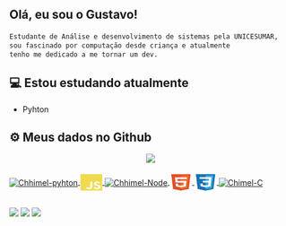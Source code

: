 ## Olá, eu sou o Gustavo!
 
```
Estudante de Análise e desenvolvimento de sistemas pela UNICESUMAR, sou fascinado por computação desde criança e atualmente 
tenho me dedicado a me tornar um dev.
```

## 💻 Estou estudando atualmente 
 - Pyhton

## ⚙️ Meus dados no Github 
  
<div align="center">
  <a href="https://github.com/GChimel">

   <img height="300em" src="https://github-readme-stats.vercel.app/api/top-langs/?username=Gchimel&layout=compact&langs_count=8&theme=react">
  
  
</div>
  
 <div style="display: inline_block"><br>
  <img align="center" alt="Chhimel-pyhton" height="30" width="40" src="https://img.icons8.com/color/512/python.png">
    <img align="center" alt="Chhimel-Js" height="30" width="40" src="https://raw.githubusercontent.com/devicons/devicon/master/icons/javascript/javascript-plain.svg">
    <img align="center" alt="Chhimel-Node" height="30" width="40" src="https://cdn.jsdelivr.net/gh/devicons/devicon/icons/nodejs/nodejs-original.svg">
    <img align="center" alt="Chimel-HTML" height="30" width="40" src="https://raw.githubusercontent.com/devicons/devicon/master/icons/html5/html5-original.svg">
    <img align="center" alt="Chimel-CSS" height="30" width="40" src="https://raw.githubusercontent.com/devicons/devicon/master/icons/css3/css3-original.svg">
    <img align="center" alt="Chimel-C" height="30" width="40" src="https://cdn.jsdelivr.net/gh/devicons/devicon/icons/c/c-original.svg">

  </div>
  
  ##
  
  <div> 

  <a href="https://instagram.com/gustavo.chimell" target="_blank"><img src="https://img.shields.io/badge/-Instagram-%23E4405F?style=for-the-badge&logo=instagram&logoColor=white" target="_blank"></a>
  <a href = "mailto:gustdeveloper@gmail.com"><img src="https://img.shields.io/badge/-Gmail-%23333?style=for-the-badge&logo=gmail&logoColor=white" target="_blank"></a>
  <a href="https://www.linkedin.com/in/gustavo-chimel-vacari-902909212" target="_blank"><img src="https://img.shields.io/badge/-LinkedIn-%230077B5?style=for-the-badge&logo=linkedin&logoColor=white" target="_blank"></a> 
  

